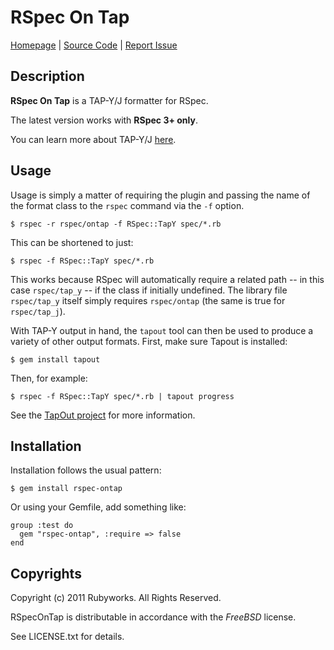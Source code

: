 # RSpec On Tap

[Homepage](http://rubyworks.github.com/rspec-ontap) |
[Source Code](http://github.com/rubyworks/rspec-ontap) |
[Report Issue](http://github.com/rubyworks/rspec-ontap/issues)


## Description

**RSpec On Tap** is a TAP-Y/J formatter for RSpec.

The latest version works with **RSpec 3+ only**.

You can learn more about TAP-Y/J [here](https://github.com/rubyworks/tapout).


## Usage

Usage is simply a matter of requiring the plugin and passing the name of the
format class to the `rspec` command via the `-f` option.

    $ rspec -r rspec/ontap -f RSpec::TapY spec/*.rb

This can be shortened to just:

    $ rspec -f RSpec::TapY spec/*.rb

This works because RSpec will automatically require a related path -- in this
case `rspec/tap_y` -- if the class if initially undefined. The library file
`rspec/tap_y` itself simply requires `rspec/ontap` (the same is true for
`rspec/tap_j`).

With TAP-Y output in hand, the `tapout` tool can then be used to produce a
variety of other output formats. First, make sure Tapout is installed:

    $ gem install tapout

Then, for example:

    $ rspec -f RSpec::TapY spec/*.rb | tapout progress

See the [TapOut project](http://rubyworks.github.com/tapout) for more information.



## Installation

Installation follows the usual pattern:

    $ gem install rspec-ontap

Or using your Gemfile, add something like:

    group :test do
      gem "rspec-ontap", :require => false
    end


## Copyrights

Copyright (c) 2011 Rubyworks. All Rights Reserved.

RSpecOnTap is distributable in accordance with the *FreeBSD* license.

See LICENSE.txt for details.

